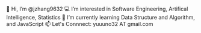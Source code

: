 <!-- ### Hi there 👋 -->

<!--
**jzhang9632/jzhang9632** is a ✨ _special_ ✨ repository because its `README.md` (this file) appears on your GitHub profile.

Here are some ideas to get you started:

- 🔭 I’m currently working on ...
- 🌱 I’m currently learning ...
- 👯 I’m looking to collaborate on ...
- 🤔 I’m looking for help with ...
- 💬 Ask me about ...
- 📫 How to reach me: ...
- 😄 Pronouns: ...
- ⚡ Fun fact: ...
-->

👋 Hi, I’m @jzhang9632
💻 I’m interested in Software Engineering, Artifical Intelligence, Statistics
🌱 I’m currently learning Data Structure and Algorithm, and JavaScript
📫 Let's Connnect: yuuuno32 AT gmail.com
